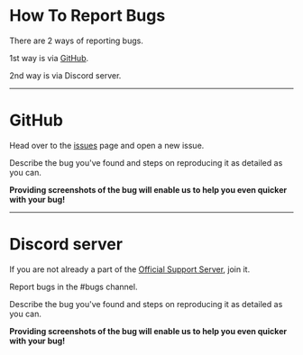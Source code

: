 # How To Report Bugs

There are 2 ways of reporting bugs.

1st way is via [GitHub](#GitHub).

2nd way is via Discord server.

---

# GitHub

Head over to the [issues](https://github.com/Deivedux/Quote/issues) page and open a new issue.

Describe the bug you've found and steps on reproducing it as detailed as you can.

**Providing screenshots of the bug will enable us to help you even quicker with your bug!**

---

# Discord server

If you are not already a part of the [Official Support Server](https://discord.gg/sbySHxA), join it.

Report bugs in the #bugs channel.

Describe the bug you've found and steps on reproducing it as detailed as you can.

**Providing screenshots of the bug will enable us to help you even quicker with your bug!**